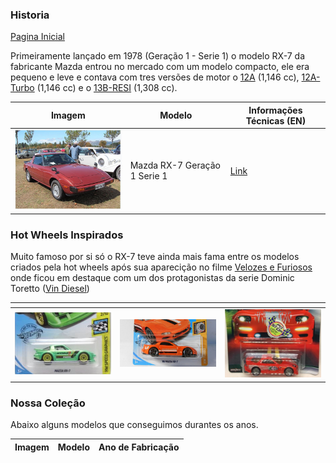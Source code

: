 ### Historia
[Pagina Inicial](../index.md)

Primeiramente lançado em 1978 (Geração 1 - Serie 1) o modelo RX-7 da fabricante Mazda entrou no mercado com um modelo compacto, ele era pequeno e leve e contava com tres versões de motor o [12A](https://en.wikipedia.org/wiki/Mazda_Wankel_engine#12A) (1,146 cc), [12A-Turbo](https://en.wikipedia.org/wiki/Mazda_Wankel_engine#12A) (1,146 cc) e o [13B-RESI](https://en.wikipedia.org/wiki/Mazda_Wankel_engine#13B-RESI) (1,308 cc).


|Imagem|Modelo| Informações Técnicas (EN)
|--|--|--|
<img src="../../../img/nwarimports/forum//rx7/rx1.g1s1.jpg" width="250">| Mazda RX-7 Geração 1 Serie 1| [Link](https://www.automobile-catalog.com/model/mazda/rx-7_1gen.html)

### Hot Wheels Inspirados

Muito famoso por si só o RX-7 teve ainda mais fama entre os modelos criados pela hot wheels após sua aparecição no filme [Velozes e Furiosos](https://pt.wikipedia.org/wiki/The_Fast_and_the_Furious_(franquia)) onde ficou em destaque com um dos protagonistas da serie Dominic Toretto ([Vin Diesel](https://pt.wikipedia.org/wiki/Vin_Diesel))

|<!-- -->|<!-- -->|<!-- -->|
|--|--|--|
|<img src="../../../img/nwarimports/forum//rx7/hot1.jpg" width="250">|<img src="../../../img/nwarimports/forum//rx7/hot2.jpg" width="250">|<img src="../../../img/nwarimports/forum//rx7/hot3.jpg" width="250">|

### Nossa Coleção

Abaixo alguns modelos que conseguimos durantes os anos.

|Imagem|Modelo|Ano de Fabricação|
|--|--|--|

